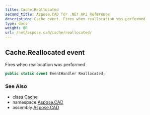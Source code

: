 ```yaml
---
title: Cache.Reallocated
second_title: Aspose.CAD for .NET API Reference
description: Cache event. Fires when reallocation was performed
type: docs
weight: 80
url: /net/aspose.cad/cache/reallocated/
---
```

## Cache.Reallocated event

Fires when reallocation was performed

```csharp
public static event EventHandler Reallocated;
```

### See Also

* class [Cache](../)
* namespace [Aspose.CAD](../../cache/)
* assembly [Aspose.CAD](../../../)


